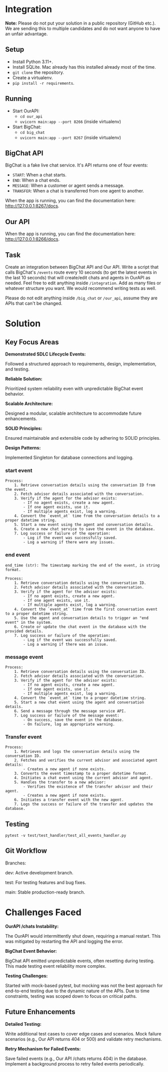 # Integration 

**Note:** Please do not put your solution in a public repository (GitHub etc.). We are sending this to multiple candidates and do not want anyone to have an unfair advantage.

## Setup

* Install Python 3.11+.
* Install SQLite. Mac already has this installed already most of the time.
* `git clone` the repository.
* Create a virtualenv.
* `pip install -r requirements`.

## Running

* Start OurAPI:
  * `cd our_api`
  * `uvicorn main:app --port 8266` (inside virtualenv) 
* Start BigChat:
  * `cd big_chat`
  * `uvicorn main:app --port 8267` (inside virtualenv) 

## BigChat API

BigChat is a fake live chat service. It's API returns one of four events:

* `START`: When a chat starts.
* `END`: When a chat ends.
* `MESSAGE`: When a customer or agent sends a message.
* `TRANSFER`: When a chat is transferred from one agent to another.

When the app is running, you can find the documentation here: http://127.0.0.1:8267/docs.

## Our API

When the app is running, you can find the documentation here: http://127.0.0.1:8266/docs.

## Task

Create an integration between BigChat API and Our API. Write a script that calls BigChat's `/events` route every 10 seconds (to get the latest events in the last 10 seconds) that will create/edit chats and agents in OurAPI as needed. Feel free to edit anything inside `/integration`. Add as many files or whatever structure you want. We would recommend writing tests as well.

Please do not edit anything inside `/big_chat` or `/our_api`, assume they are APIs that can't be changed.


# Solution 
## Key Focus Areas

**Demonstrated SDLC Lifecycle Events:**

Followed a structured approach to requirements, design, implementation, and testing.

**Reliable Solution:**

  Prioritized system reliability even with unpredictable BigChat event behavior.

**Scalable Architecture:**

  Designed a modular, scalable architecture to accommodate future enhancements.

**SOLID Principles:**

  Ensured maintainable and extensible code by adhering to SOLID principles.

**Design Patterns:**

  Implemented Singleton for database connections and logging.

### start event 
    Process:
        1. Retrieve conversation details using the conversation ID from the event.
        2. Fetch advisor details associated with the conversation.
        3. Verify if the agent for the advisor exists:
            - If no agent exists, create a new agent.
            - If one agent exists, use it.
            - If multiple agents exist, log a warning.
        4. Convert the `event_at` time from the conversation details to a proper datetime string.
        5. Start a new event using the agent and conversation details.
        6. Create a new chat service to save the event in the database.
        7. Log success or failure of the operation:
            - Log if the event was successfully saved.
            - Log a warning if there were any issues.

### end event
    end_time (str): The timestamp marking the end of the event, in string format.

    Process:
        1. Retrieve conversation details using the conversation ID.
        2. Fetch advisor details associated with the conversation.
        3. Verify if the agent for the advisor exists:
            - If no agent exists, create a new agent.
            - If one agent exists, use it.
            - If multiple agents exist, log a warning.
        4. Convert the `event_at` time from the first conversation event to a proper datetime string.
        5. Use the agent and conversation details to trigger an "end event" in the system.
        6. Create or update the chat event in the database with the provided details.
        7. Log success or failure of the operation:
            - Log if the event was successfully saved.
            - Log a warning if there was an issue. 

### message event
    Process:
        1. Retrieve conversation details using the conversation ID.
        2. Fetch advisor details associated with the conversation.
        3. Verify if the agent for the advisor exists:
            - If no agent exists, create a new agent.
            - If one agent exists, use it.
            - If multiple agents exist, log a warning.
        4. Convert the `event_at` time to a proper datetime string.
        5. Start a new chat event using the agent and conversation details.
        6. Send a message through the message service API.
        7. Log success or failure of the message event:
            - On success, save the event in the database.
            - On failure, log an appropriate warning.

### Transfer event
    Process:
        1. Retrieves and logs the conversation details using the conversation ID.
        2. Fetches and verifies the current advisor and associated agent details:
            - Creates a new agent if none exists.
        3. Converts the event timestamp to a proper datetime format.
        4. Initiates a chat event using the current advisor and agent.
        5. Handles the transfer to a new advisor:
            - Verifies the existence of the transfer advisor and their agent.
            - Creates a new agent if none exists.
        6. Initiates a transfer event with the new agent.
        7. Logs the success or failure of the transfer and updates the database.

## Testing
`pytest -v test/test_handler/test_all_events_handler.py`

## Git Workflow
Branches:

  dev: Active development branch.

  test: For testing features and bug fixes.

  main: Stable production-ready branch.


# Challenges Faced

**OurAPI /chats Instability:**

  The OurAPI would intermittently shut down, requiring a manual restart. This was mitigated by restarting the API and logging the error.

**BigChat Event Behavior:**

  BigChat API emitted unpredictable events, often resetting during testing. This made testing event reliability more complex.

**Testing Challenges:**

  Started with mock-based pytest, but mocking was not the best approach for end-to-end testing due to the dynamic nature of the APIs.
  Due to time constraints, testing was scoped down to focus on critical paths.

## Future Enhancements

**Detailed Testing:**

  Write additional test cases to cover edge cases and scenarios.
  Mock failure scenarios (e.g., Our API returns 404 or 500) and validate retry mechanisms.

**Retry Mechanism for Failed Events:**

  Save failed events (e.g., Our API /chats returns 404) in the database.
  Implement a background process to retry failed events periodically.
